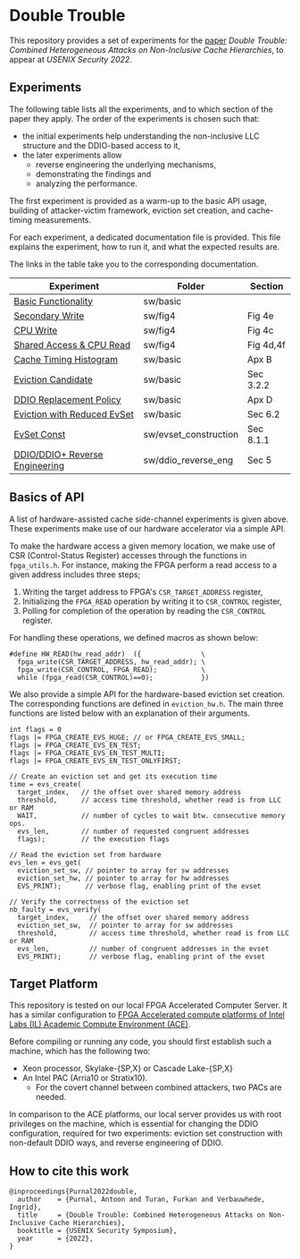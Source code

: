 # Double Trouble

This repository provides a set of experiments for the [paper](https://www.esat.kuleuven.be/cosic/publications/article-3437.pdf) *Double Trouble: Combined Heterogeneous Attacks on Non-Inclusive Cache Hierarchies*, to appear at *USENIX Security 2022*.


## Experiments

The following table lists all the experiments, and to which section of the paper they apply.
The order of the experiments is chosen such that:
- the initial experiments help understanding the non-inclusive LLC structure and the DDIO-based access to it,
- the later experiments allow
  - reverse engineering the underlying mechanisms, 
  - demonstrating the findings and 
  - analyzing the performance.

The first experiment is provided as a warm-up to the basic API usage, 
building of attacker-victim framework, eviction set creation, and cache-timing measurements.

For each experiment, a dedicated documentation file is provided.
This file explains the experiment, how to run it, and what the expected results are.

The links in the table take you to the corresponding documentation.

Experiment                                                         | Folder                | Section   |
-------------------------------------------------------------------|-----------------------|-----------|
[Basic Functionality](./docs/basics.md)                            | sw/basic              |           |
[Secondary Write](./docs/fig4_secondary_write.md)                  | sw/fig4               | Fig 4e    |
[CPU Write](./docs/fig4_cpu_write.md)                              | sw/fig4               | Fig 4c    |
[Shared Access & CPU Read](./docs/fig4_shared_access_cpu_read.md)  | sw/fig4               | Fig 4d,4f |
[Cache Timing Histogram](./docs/cache_timing_histogram.md)         | sw/basic              | Apx B     |
[Eviction Candidate](./docs/eviction_candidate.md)                 | sw/basic              | Sec 3.2.2 |
[DDIO Replacement Policy](./docs/ddio_rep_policy.md)               | sw/basic              | Apx D     |
[Eviction with Reduced EvSet](./docs/eviction_with_reduced_set.md) | sw/basic              | Sec 6.2   |
[EvSet Const](./docs/evset_construction.md)                        | sw/evset_construction | Sec 8.1.1 |
[DDIO/DDIO+ Reverse Engineering](./docs/ddio_reverse_eng.md)       | sw/ddio_reverse_eng   | Sec 5     |


## Basics of API

A list of hardware-assisted cache side-channel experiments is given above. 
These experiments make use of our hardware accelerator via a simple API.

To make the hardware access a given memory location, we make use of CSR 
(Control-Status Register) accesses through the functions in `fpga_utils.h`.
For instance, making the FPGA perform a read access to a given address includes three steps; 
1. Writing the target address to FPGA's `CSR_TARGET_ADDRESS` register, 
2. Initializing the `FPGA_READ` operation by writing it to `CSR_CONTROL` register,
3. Polling for completion of the operation by reading the `CSR_CONTROL` register.

For handling these operations, we defined macros as shown below:

```
#define HW_READ(hw_read_addr)  ({               \
  fpga_write(CSR_TARGET_ADDRESS, hw_read_addr); \
  fpga_write(CSR_CONTROL, FPGA_READ);           \
  while (fpga_read(CSR_CONTROL)==0);            })
```

We also provide a simple API for the hardware-based eviction set creation.
The corresponding functions are defined in `eviction_hw.h`.
The main three functions are listed below with an explanation of their arguments.

```
int flags = 0
flags |= FPGA_CREATE_EVS_HUGE; // or FPGA_CREATE_EVS_SMALL;
flags |= FPGA_CREATE_EVS_EN_TEST;
flags |= FPGA_CREATE_EVS_EN_TEST_MULTI;
flags |= FPGA_CREATE_EVS_EN_TEST_ONLYFIRST;

// Create an eviction set and get its execution time
time = evs_create(
  target_index,   // the offset over shared memory address
  threshold,      // access time threshold, whether read is from LLC or RAM
  WAIT,           // number of cycles to wait btw. consecutive memory ops.
  evs_len,        // number of requested congruent addresses 
  flags);         // the execution flags
  
// Read the eviction set from hardware
evs_len = evs_get(
  eviction_set_sw, // pointer to array for sw addresses
  eviction_set_hw, // pointer to array for hw addresses
  EVS_PRINT);      // verbose flag, enabling print of the evset

// Verify the correctness of the eviction set
nb_faulty = evs_verify(
  target_index,     // the offset over shared memory address
  eviction_set_sw,  // pointer to array for sw addresses
  threshold,        // access time threshold, whether read is from LLC or RAM
  evs_len,          // number of congruent addresses in the evset
  EVS_PRINT);       // verbose flag, enabling print of the evset
```


## Target Platform

This repository is tested on our local FPGA Accelerated Computer Server. It has a similar configuration to [FPGA Accelerated compute platforms of Intel Labs (IL) Academic Compute Environment (ACE)](https://wiki.intel-research.net/FPGA.html#fpga-system-classes).

Before compiling or running any code, you should first establish such a machine, which has the following two:
* Xeon processor, Skylake-{SP,X} or Cascade Lake-{SP,X}
* An Intel PAC (Arria10 or Stratix10).
  - For the covert channel between combined attackers, two PACs are needed.

In comparison to the ACE platforms, our local server provides us with root privileges on the machine, which is essential for changing the DDIO configuration, required for two experiments: eviction set construction with non-default DDIO ways, and reverse engineering of DDIO.

## How to cite this work

```
@inproceedings{Purnal2022double,
  author    = {Purnal, Antoon and Turan, Furkan and Verbauwhede, Ingrid},
  title     = {Double Trouble: Combined Heterogeneous Attacks on Non-Inclusive Cache Hierarchies},
  booktitle = {USENIX Security Symposium},
  year      = {2022},
}
```
